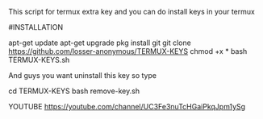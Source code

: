 This script for termux extra key
and you can do install keys in your termux

#INSTALLATION

apt-get update
apt-get upgrade
pkg install git
git clone https://github.com/losser-anonymous/TERMUX-KEYS
chmod +x *
bash TERMUX-KEYS.sh

And guys you want uninstall this key so type

cd TERMUX-KEYS
bash remove-key.sh

YOUTUBE https://youtube.com/channel/UC3Fe3nuTcHGaiPkqJpm1ySg

